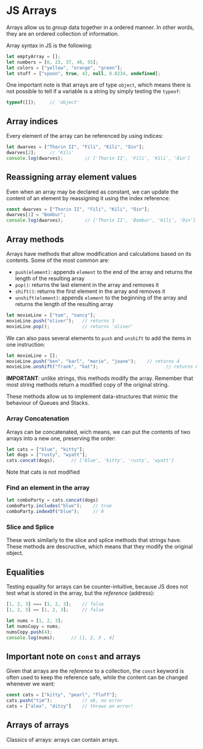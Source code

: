 # JS Arrays
Arrays allow us to *group* data together in a ordered manner. In other words, they are an ordered collection of information.

Array syntax in JS is the following:
```js
let emptyArray = [];
let numbers = [6, 23, 37, 48, 55];
let colors = ["yellow", "orange", "green"];
let stuff = ["spoon", true, 42, null, 8.8234, undefined];
```
One important note is that arrays are of type `object`, which means there is not possible to tell if a variable is a string by simply testing the `typeof`:
```js
typeof([]);     // 'object'
```

## Array indices
Every element of the array can be referenced by using indices:
```js
let dwarves = ["Thorin II", "Fíli", "Kíli", "Óin"];
dwarves[2];     // 'Kíli'
console.log(dwarves);        // ['Thorin II', 'Fíli', 'Kíli', 'Óin']
```

## Reassigning array element values
Even when an array may be declared as constant, we can update the content of an element by reassigning it using the index reference:
```js
const dwarves = ["Thorin II", "Fíli", "Kíli", "Óin"];
dwarves[1] = "Bombur";
console.log(dwarves);        // ['Thorin II', 'Bombur', 'Kíli', 'Óin']
```

## Array methods

Arrays have methods that allow modification and calculations based on its contents. Some of the most common are:

- `push(element)`: appends `element` to the end of the array and returns the length of the resulting array
- `pop()`: returns the last element in the array and removes it
- `shift()`: returns the first element in the array and removes it
- `unshift(element)`: appends `element` to the beginning of the array and returns the length of the resulting array

```js
let movieLine = ["tom", "nancy"];
movieLine.push("oliver");   // returns 3
movieLine.pop();            // returns 'oliver'
```
We can also pass several elements to `push` and `unshift` to add the items in one instruction:
```js
let movieLine = [];
movieLine.push("ben", "karl", "marie", "joane");    // returns 4
movieLine.unshift("frank", "kat");                         // returns 6
```

**IMPORTANT**: unlike strings, this methods modify the array. Remember that most string methods return a modified copy of the original string.

These methods allow us to implement data-structures that mimic the behaviour of Queues and Stacks.

### Array Concatenation

Arrays can be concatenated, wich means, we can put the contents of two arrays into a new one, preserving the order:

```js
let cats = ["blue", "kitty"];
let dogs = ["rusty", "wyatt"];
cats.concat(dogs);      // ['blue', 'kitty', 'rusty', 'wyatt']
```
Note that cats is not modified

### Find an element in the array
```js
let comboParty = cats.concat(dogs)
comboParty.includes("blue");    // true
comboParty.indexOf("blue");     // 0
```

### Slice and Splice
These work similarly to the slice and splice methods that strings have. These methods are descructive, which means that they modify the original object.

## Equalities

Testing equality for arrays can be counter-intuitive, because JS does not test what is stored in the array, but the *reference* (address):
```js
[1, 2, 3] === [1, 2, 3];    // false
[1, 2, 3] == [1, 2, 3];     // false
```

```js
let nums = [1, 2, 3];
let numsCopy = nums;
numsCopy.push(4);       
console.log(nums);      // [1, 2, 3 , 4]
```

## Important note on `const` and arrays
Given that arrays are the *reference* to a collection, the `const` keyword is often used to keep the reference safe, while the content can be changed whenever we want:

```js
const cats = ["kitty", "pearl", "fluff"];
cats.push("tim");           // ok, no error
cats = ["alex", "ditzy"]    // throws an error!
```

## Arrays of arrays
Classics of arrays: arrays can contain arrays.